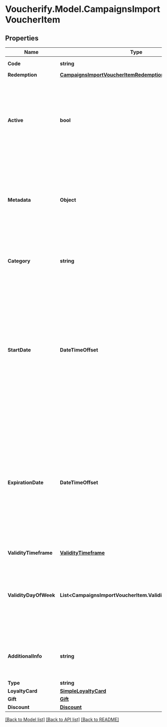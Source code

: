 # Voucherify.Model.CampaignsImportVoucherItem

## Properties

Name | Type | Description | Notes
------------ | ------------- | ------------- | -------------
**Code** | **string** | Value representing the imported code. | [optional] 
**Redemption** | [**CampaignsImportVoucherItemRedemption**](CampaignsImportVoucherItemRedemption.md) |  | [optional] 
**Active** | **bool** | A flag to toggle the voucher on or off. You can disable a voucher even though it&#39;s within the active period defined by the &#x60;start_date&#x60; and &#x60;expiration_date&#x60;.    - &#x60;true&#x60; indicates an *active* voucher - &#x60;false&#x60; indicates an *inactive* voucher | [optional] 
**Metadata** | **Object** | The metadata object stores all custom attributes assigned to the code. A set of key/value pairs that you can attach to a voucher object. It can be useful for storing additional information about the voucher in a structured format. | [optional] 
**Category** | **string** | Tag defining the category that this voucher belongs to. Useful when listing vouchers using the [List Vouchers](ref:list-vouchers) endpoint. | [optional] 
**StartDate** | **DateTimeOffset** | Activation timestamp presented in the ISO 8601 format. Voucher is *inactive before* this date. Start date defines when the code starts to be active. Allowed date formats are: - YYYY-MM-DD - YYYY-MM-DDTHH - YYYY-MM-DDTHH:mm - YYYY-MM-DDTHH:mm:ss - YYYY-MM-DDTHH:mm:ssZ - YYYY-MM-DDTHH:mm:ss.SSSZ | [optional] 
**ExpirationDate** | **DateTimeOffset** | Expiration date defines when the code expires. Expiration timestamp is presented in the ISO 8601 format.  Voucher is *inactive after* this date. Allowed date formats are: - YYYY-MM-DD - YYYY-MM-DDTHH - YYYY-MM-DDTHH:mm - YYYY-MM-DDTHH:mm:ss - YYYY-MM-DDTHH:mm:ssZ - YYYY-MM-DDTHH:mm:ss.SSSZ | [optional] 
**ValidityTimeframe** | [**ValidityTimeframe**](ValidityTimeframe.md) |  | [optional] 
**ValidityDayOfWeek** | **List&lt;CampaignsImportVoucherItem.ValidityDayOfWeekEnum&gt;** | Integer array corresponding to the particular days of the week in which the voucher is valid.  - &#x60;0&#x60; Sunday - &#x60;1&#x60; Monday - &#x60;2&#x60; Tuesday - &#x60;3&#x60; Wednesday - &#x60;4&#x60; Thursday - &#x60;5&#x60; Friday - &#x60;6&#x60; Saturday | [optional] 
**AdditionalInfo** | **string** | An optional field to keep any extra textual information about the code such as a code description and details. | [optional] 
**Type** | **string** |  | [optional] 
**LoyaltyCard** | [**SimpleLoyaltyCard**](SimpleLoyaltyCard.md) |  | [optional] 
**Gift** | [**Gift**](Gift.md) |  | [optional] 
**Discount** | [**Discount**](Discount.md) |  | [optional] 

[[Back to Model list]](../../README.md#documentation-for-models) [[Back to API list]](../../README.md#documentation-for-api-endpoints) [[Back to README]](../../README.md)

